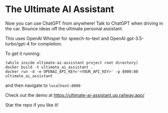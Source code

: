 # The Ultimate AI Assistant

Now you can use ChatGPT from anywhere! Talk to ChatGPT when driving in the car. Bounce ideas off the ultimate
personal assistant.

This uses OpenAI Whisper for speech-to-text and OpenAI gpt-3.5-turbo/gpt-4 for completion.

To get it running:
```
(while inside ultimate-ai-assistant project root directory)
docker build -t ultimate_ai_assistant .  
docker run -d -e OPENAI_API_KEY='<YOUR_API_KEY>' -p 8000:80 ultimate_ai_assistant
```

and then navigate to `localhost:8000`


Check out the demo at https://ultimate-ai-assistant.up.railway.app/

Star the repo if you like it!